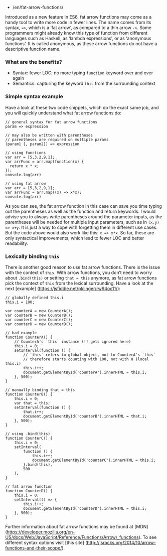 -   /en/fat-arrow-functions/

Introduced as a new feature in ES6, fat arrow functions may come as a handy tool to write more code in fewer lines. The name comes from its syntax, `=>`, which is a ‘fat arrow’, as compared to a thin arrow `->`. Some programmers might already know this type of function from different languages such as Haskell, as ‘lambda expressions’, or as ‘anonymous functions’. It is called anonymous, as these arrow functions do not have a descriptive function name.

### What are the benefits?

-   Syntax: fewer LOC; no more typing `function` keyword over and over again
-   Semantics: capturing the keyword `this` from the surrounding context

### Simple syntax example

Have a look at these two code snippets, which do the exact same job, and you will quickly understand what fat arrow functions do:

    // general syntax for fat arrow functions
    param => expression

    // may also be written with parentheses
    // parentheses are required on multiple params
    (param1 [, param2]) => expression

    // using functions
    var arr = [5,3,2,9,1];
    var arrFunc = arr.map(function(x) {
      return x * x;
    });
    console.log(arr)

    // using fat arrow
    var arr = [5,3,2,9,1];
    var arrFunc = arr.map((x) => x*x);
    console.log(arr)

As you can see, the fat arrow function in this case can save you time typing out the parentheses as well as the function and return keywords. I would advise you to always write parentheses around the parameter inputs, as the parentheses will be needed for multiple input parameters, such as in `(x,y) => x+y`. It is just a way to cope with forgetting them in different use cases. But the code above would also work like this: `x => x*x`. So far, these are only syntactical improvements, which lead to fewer LOC and better readability.

### Lexically binding `this`

There is another good reason to use fat arrow functions. There is the issue with the context of `this`. With arrow functions, you don’t need to worry about `.bind(this)` or setting `that = this` anymore, as fat arrow functions pick the context of `this` from the lexical surrounding. Have a look at the next \[example\] (https://jsfiddle.net/pklinger/rw94oc11/):

    // globally defined this.i
    this.i = 100;

    var counterA = new CounterA();
    var counterB = new CounterB();
    var counterC = new CounterC();
    var counterD = new CounterD();

    // bad example
    function CounterA() {
        // CounterA's `this` instance (!! gets ignored here)
        this.i = 0;
        setInterval(function () {
            // `this` refers to global object, not to CounterA's `this`
            // therefore starts counting with 100, not with 0 (local this.i)
            this.i++;
            document.getElementById('counterA').innerHTML = this.i;
        }, 500);
    }

    // manually binding that = this
    function CounterB() {
        this.i = 0;
        var that = this;
        setInterval(function () {
            that.i++;
            document.getElementById('counterB').innerHTML = that.i;
        }, 500);
    }

    // using .bind(this)
    function CounterC() {
        this.i = 0;
        setInterval(
            function () {
                this.i++;
                document.getElementById('counterC').innerHTML = this.i;
            }.bind(this),
            500
        );
    }

    // fat arrow function
    function CounterD() {
        this.i = 0;
        setInterval(() => {
            this.i++;
            document.getElementById('counterD').innerHTML = this.i;
        }, 500);
    }

Further information about fat arrow functions may be found at \[MDN\] (https://developer.mozilla.org/en-US/docs/Web/JavaScript/Reference/Functions/Arrow\_functions). To see different syntax options visit \[this site\] (http://jsrocks.org/2014/10/arrow-functions-and-their-scope/).
